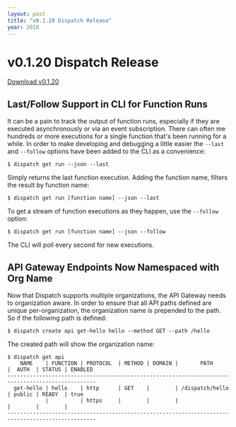 ```yaml
---
layout: post
title: "v0.1.20 Dispatch Release"
year: 2018
---
```


# v0.1.20 Dispatch Release

[Download v0.1.20](https://github.com/vmware/dispatch/releases/tag/v0.1.20)


## Last/Follow Support in CLI for Function Runs

It can be a pain to track the output of function runs, especially if they are executed asynchronously or via an
event subscription.  There can often me hundreds or more executions for a single function that's been running for
a while.  In order to make developing and debugging a little easier the `--last` and `--follow` options have been
added to the CLI as a convenience:

```
$ dispatch get run --json --last
```

Simply returns the last function execution.  Adding the function name, filters the result by function name:

```
$ dispatch get run [function name] --json --last
```

To get a stream of function executions as they happen, use the `--follow` option:

```
$ dispatch get run [function name] --json --follow
```

The CLI will poll every second for new executions.

## API Gateway Endpoints Now Namespaced with Org Name

Now that Dispatch supports multiple organizations, the API Gateway needs to organization aware.  In order to ensure
that all API paths defined are unique per-organization, the organization name is prepended to the path.  So if the
following path is defined:

```
$ dispatch create api get-hello hello --method GET --path /hello
```

The created path will show the organization name:

```
$ dispatch get api
    NAME    | FUNCTION | PROTOCOL  | METHOD | DOMAIN |       PATH      |  AUTH  | STATUS | ENABLED
--------------------------------------------------------------------------------------------------
  get-hello | hello    | http      | GET    |        | /dispatch/hello | public | READY  | true
            |          | https     |        |        |                 |        |        |
--------------------------------------------------------------------------------------------------
```

